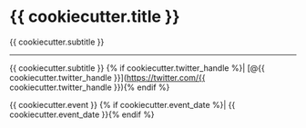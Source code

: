 # {{ cookiecutter.title }}
{{ cookiecutter.subtitle }}

* * *

{{ cookiecutter.subtitle }} {% if cookiecutter.twitter_handle %}| [@{{ cookiecutter.twitter_handle }}](https://twitter.com/{{ cookiecutter.twitter_handle }}){% endif %}

{{ cookiecutter.event }} {% if cookiecutter.event_date %}| {{ cookiecutter.event_date }}{% endif %}
